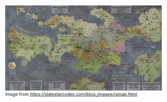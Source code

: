 ![Map of the Rationalist Community](map-sept-2014.jpg)
Image from https://slatestarcodex.com/blog_images/ramap.html.